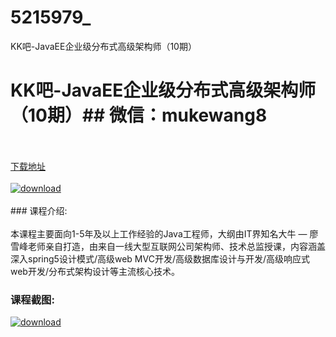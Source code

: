 # 5215979_
KK吧-JavaEE企业级分布式高级架构师（10期）
# KK吧-JavaEE企业级分布式高级架构师（10期）## 微信：mukewang8
<br/></br>[下载地址](http://www.36tz.cn/article/5215979 "下载地址")
<br/></br>[![download](http://36tz.cn/muke_img/2020_11_2-7-300x139.png "下载地址")](http://www.36tz.cn/article/5215979 "下载地址")
<br/></br>### 课程介绍:<br/></br>本课程主要面向1-5年及以上工作经验的Java工程师，大纲由IT界知名大牛 — 廖雪峰老师亲自打造，由来自一线大型互联网公司架构师、技术总监授课，内容涵盖深入spring5设计模式/高级web MVC开发/高级数据库设计与开发/高级响应式web开发/分布式架构设计等主流核心技术。

### 课程截图:
[![download](http://36tz.cn/muke_img/2020_11_1-7.png "下载地址")](http://www.36tz.cn/article/5215979 "下载地址")
